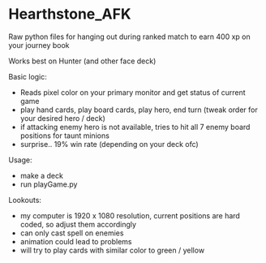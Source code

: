 # Hearthstone_AFK #
Raw python files for hanging out during ranked match to earn 400 xp on your journey book

Works best on Hunter (and other face deck)

Basic logic:
- Reads pixel color on your primary monitor and get status of current game
- play hand cards, play board cards, play hero, end turn (tweak order for your desired hero / deck)
- if attacking enemy hero is not available, tries to hit all 7 enemy board positions for taunt minions
- surprise.. 19% win rate (depending on your deck ofc)


Usage:
- make a deck
- run playGame.py

Lookouts:
- my computer is 1920 x 1080 resolution, current positions are hard coded, so adjust them accordingly
- can only cast spell on enemies
- animation could lead to problems
- will try to play cards with similar color to green / yellow

